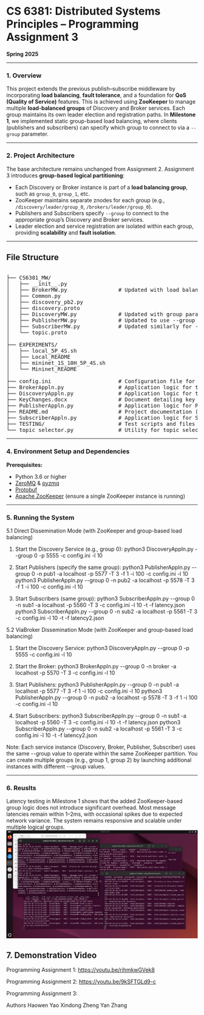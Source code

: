 # CS 6381: Distributed Systems Principles – Programming Assignment 3

**Spring 2025**

---

### 1. Overview
This project extends the previous publish–subscribe middleware by incorporating **load balancing**, **fault tolerance**, and a foundation for **QoS (Quality of Service)** features. This is achieved using **ZooKeeper** to manage multiple **load-balanced groups** of Discovery and Broker services. Each group maintains its own leader election and registration paths. In **Milestone 1**, we implemented static group-based load balancing, where clients (publishers and subscribers) can specify which group to connect to via a `--group` parameter.

---

### 2. Project Architecture
The base architecture remains unchanged from Assignment 2. Assignment 3 introduces **group-based logical partitioning**:

- Each Discovery or Broker instance is part of a **load balancing group**, such as `group_0`, `group_1`, etc.
- ZooKeeper maintains separate znodes for each group (e.g., `/discovery/leader/group_0`, `/brokers/leader/group_0`).
- Publishers and Subscribers specify `--group` to connect to the appropriate group’s Discovery and Broker services.
- Leader election and service registration are isolated within each group, providing **scalability** and **fault isolation**.

---

## File Structure


<pre lang="markdown"> 
├── CS6381_MW/
│   ├── __init__.py                
│   ├── BrokerMW.py                # Updated with load balancing (group) support
│   ├── Common.py                  
│   ├── discovery_pb2.py           
│   ├── discovery.proto            
│   ├── DiscoveryMW.py             # Updated with group parameter support in configuration/logging
│   ├── PublisherMW.py             # Updated to use --group and listen on /discovery/leader/group_<group_id>
│   ├── SubscriberMW.py            # Updated similarly for --group support
│   └── topic.proto                
│
├── EXPERIMENTS/                   
│   ├── local_5P_4S.sh             
│   ├── Local_README               
│   ├── mininet_1S_10H_5P_4S.sh    
│   └── Mininet_README             
│
├── config.ini                     # Configuration file for Discovery and Dissemination strategies, ZooKeeper hosts, etc.
├── BrokerAppln.py                 # Application logic for the Broker (with load balancing group support)
├── DiscoveryAppln.py              # Application logic for the Discovery Service (with group-based leader election)
├── KeyChanges.docx                # Document detailing key modifications for Assignment 3
├── PublisherAppln.py              # Application logic for Publishers (now accepts --group)
├── README.md                      # Project documentation (this file)
├── SubscriberAppln.py             # Application logic for Subscribers (now accepts --group)
├── TESTING/                       # Test scripts and files
└── topic_selector.py              # Utility for topic selection 
</pre>


---

### 4. Environment Setup and Dependencies
**Prerequisites:**
- Python 3.6 or higher
- [ZeroMQ](http://zeromq.org/) & [pyzmq](https://pypi.org/project/pyzmq/)
- [Protobuf](https://developers.google.com/protocol-buffers)
- [Apache ZooKeeper](https://zookeeper.apache.org/) (ensure a single ZooKeeper instance is running)

---

### 5. Running the System
5.1 Direct Dissemination Mode (with ZooKeeper and group-based load balancing)

1. Start the Discovery Service (e.g., group 0):
python3 DiscoveryAppln.py --group 0 -p 5555 -c config.ini -l 10

2. Start Publishers (specify the same group):
python3 PublisherAppln.py --group 0 -n pub1 -a localhost -p 5577 -T 3 -f 1 -i 100 -c config.ini -l 10
python3 PublisherAppln.py --group 0 -n pub2 -a localhost -p 5578 -T 3 -f 1 -i 100 -c config.ini -l 10

3. Start Subscribers (same group):
python3 SubscriberAppln.py --group 0 -n sub1 -a localhost -p 5560 -T 3 -c config.ini -l 10 -t -f latency.json
python3 SubscriberAppln.py --group 0 -n sub2 -a localhost -p 5561 -T 3 -c config.ini -l 10 -t -f latency2.json

5.2 ViaBroker Dissemination Mode (with ZooKeeper and group-based load balancing)

1. Start the Discovery Service:
python3 DiscoveryAppln.py --group 0 -p 5555 -c config.ini -l 10

2. Start the Broker:
python3 BrokerAppln.py --group 0 -n broker -a localhost -p 5570 -T 3 -c config.ini -l 10

3. Start Publishers:
python3 PublisherAppln.py --group 0 -n pub1 -a localhost -p 5577 -T 3 -f 1 -i 100 -c config.ini -l 10
python3 PublisherAppln.py --group 0 -n pub2 -a localhost -p 5578 -T 3 -f 1 -i 100 -c config.ini -l 10

4. Start Subscribers:
python3 SubscriberAppln.py --group 0 -n sub1 -a localhost -p 5560 -T 3 -c config.ini -l 10 -t -f latency.json
python3 SubscriberAppln.py --group 0 -n sub2 -a localhost -p 5561 -T 3 -c config.ini -l 10 -t -f latency2.json

Note: Each service instance (Discovery, Broker, Publisher, Subscriber) uses the same --group value to operate within the same ZooKeeper partition. You can create multiple groups (e.g., group 1, group 2) by launching additional instances with different --group values.

---

### 6. Reuslts
Latency testing in Milestone 1 shows that the added ZooKeeper-based group logic does not introduce significant overhead.
Most message latencies remain within 1–2ms, with occasional spikes due to expected network variance. The system remains responsive and scalable under multiple logical groups.
![image](https://github.com/Heartiels/Centralized-Discovery-Multi-Dissemination-Strategy-Publish-Subscribe/blob/main/latency_results/result.png)

## 7. Demonstration Video
Programming Assignment 1: https://youtu.be/rihmkwGVek8

Programming Assignment 2: https://youtu.be/9kSFTGLd9-c

Programming Assignment 3: 

Authors
Haowen Yao
Xindong Zheng
Yan Zhang
















